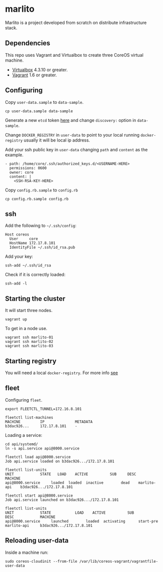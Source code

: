 marlito
=======

Marlito is a project developed from scratch on distribute infrastructure stack.

Dependencies
------------

This repo uses Vagrant and Virtualbox to create three CoreOS virtual machine.

* [Virtualbox](https://www.virtualbox.org/) 4.3.10 or greater.
* [Vagrant](http://www.vagrantup.com/) 1.6 or greater.

Configuring
-----------

Copy `user-data.sample` to `data-sample`.

```
cp user-data.sample data-sample
```

Generate a new `etcd` token [here](https://discovery.etcd.io/new) and
change `discovery:` option in `data-sample`.

Change `DOCKER_REGISTRY` in `user-data` to point to your
local running `docker-registry` usually it will be local ip address.

Add your ssh public key in `user-data` changing `path` and `content` as
the example.

```
- path: /home/core/.ssh/authorized_keys.d/<USERNAME-HERE>
  permissions: 0600
  owner: core
  content: |
    <SSH-RSA-KEY-HERE>
```
Copy `config.rb.sample` to `config.rb`

```
cp config.rb.sample config.rb
```

ssh
---

Add the following to `~/.ssh/config`:

```
Host coreos
  User     core
  HostName 172.17.8.101
  IdentityFile ~/.ssh/id_rsa.pub
```

Add your key:

```
ssh-add ~/.ssh/id_rsa
```

Check if it is correctly loaded:

```
ssh-add -l
```

Starting the cluster
--------------------

It will start three nodes.

```
vagrant up
```

To get in a node use.

```
vagrant ssh marlito-01
vagrant ssh marlito-02
vagrant ssh marlito-03
```

Starting registry
-----------------

You will need a local `docker-registry`. For more info
[see](https://github.com/wiliamsouza/marlito/blob/develop/registry/README.md)

fleet
-----

Configuring `fleet`.

```
export FLEETCTL_TUNNEL=172.16.8.101
```

```
fleetctl list-machines
MACHINE         IP              METADATA
b3dac926...     172.17.8.101    -
```

Loading a service:

```
cd api/systemd/
ln -s api.service api@8000.service
```

```
fleetctl load api@8000.service
Job api.service loaded on b3dac926.../172.17.8.101
```

```
fleetctl list-units
UNIT            STATE   LOAD    ACTIVE          SUB     DESC           MACHINE
api@8000.service     loaded  loaded  inactive        dead    marlito-api    b3dac926.../172.17.8.101
```

```
fleetctl start api@8000.service
Job api.service launched on b3dac926.../172.17.8.101
```

```
fleetctl list-units
UNIT            STATE           LOAD    ACTIVE          SUB             DESC            MACHINE
api@8000.service     launched        loaded  activating      start-pre       marlito-api     b3dac926.../172.17.8.101
```

Reloading user-data
-------------------

Inside a machine run:

```
sudo coreos-cloudinit --from-file /var/lib/coreos-vagrant/vagrantfile-user-data
```
